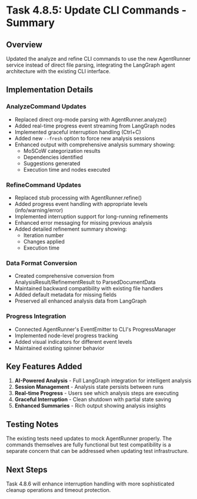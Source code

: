 # Task 4.8.5: Update CLI Commands - Summary

## Overview
Updated the analyze and refine CLI commands to use the new AgentRunner service instead of direct file parsing, integrating the LangGraph agent architecture with the existing CLI interface.

## Implementation Details

### AnalyzeCommand Updates
- Replaced direct org-mode parsing with AgentRunner.analyze()
- Added real-time progress event streaming from LangGraph nodes
- Implemented graceful interruption handling (Ctrl+C)
- Added new `--fresh` option to force new analysis sessions
- Enhanced output with comprehensive analysis summary showing:
  - MoSCoW categorization results
  - Dependencies identified
  - Suggestions generated
  - Execution time and nodes executed

### RefineCommand Updates
- Replaced stub processing with AgentRunner.refine()
- Added progress event handling with appropriate levels (info/warning/error)
- Implemented interruption support for long-running refinements
- Enhanced error messaging for missing previous analysis
- Added detailed refinement summary showing:
  - Iteration number
  - Changes applied
  - Execution time

### Data Format Conversion
- Created comprehensive conversion from AnalysisResult/RefinementResult to ParsedDocumentData
- Maintained backward compatibility with existing file handlers
- Added default metadata for missing fields
- Preserved all enhanced analysis data from LangGraph

### Progress Integration
- Connected AgentRunner's EventEmitter to CLI's ProgressManager
- Implemented node-level progress tracking
- Added visual indicators for different event levels
- Maintained existing spinner behavior

## Key Features Added
1. **AI-Powered Analysis** - Full LangGraph integration for intelligent analysis
2. **Session Management** - Analysis state persists between runs
3. **Real-time Progress** - Users see which analysis steps are executing
4. **Graceful Interruption** - Clean shutdown with partial state saving
5. **Enhanced Summaries** - Rich output showing analysis insights

## Testing Notes
The existing tests need updates to mock AgentRunner properly. The commands themselves are fully functional but test compatibility is a separate concern that can be addressed when updating test infrastructure.

## Next Steps
Task 4.8.6 will enhance interruption handling with more sophisticated cleanup operations and timeout protection. 